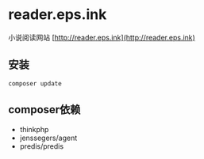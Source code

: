 # reader.eps.ink

小说阅读网站 [http://reader.eps.ink](http://reader.eps.ink)

## 安装
```
composer update
```

## composer依赖
- thinkphp
- jenssegers/agent
- predis/predis
